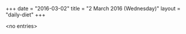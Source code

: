 +++
date = "2016-03-02"
title = "2 March 2016 (Wednesday)"
layout = "daily-diet"
+++


\<no entries\>

